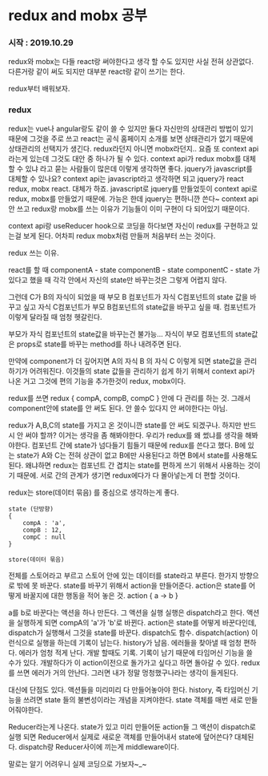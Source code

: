 # redux and mobx 공부 

### 시작 : 2019.10.29

redux와 mobx는 다들 react랑 써야한다고 생각 할 수도 있지만 사실 전혀 상관없다. 다른거랑 같이 써도 되지만 대부분 react랑 같이 쓰기는 한다.

redux부터 배워보자.

### redux

redux는 vue나 angular랑도 같이 쓸 수 있지만 둘다 자신만의 상태관리 방법이 있기 때문에 그것을 주로 쓰고 react는 공식 홈페이지 소개를 보면 상태관리가 없기 때문에 상태관리의 선택지가 생긴다. redux라던지 아니면 mobx라던지.. 
요즘 또 context api라는게 있는데 그것도 대안 중 하나가 될 수 있다. context api가 redux mobx를 대체할 수 있냐 라고 묻는 사람들이 많은데 이렇게 생각하면 좋다. jquery가 javascript를 대체할 수 있나요?
context api는 javascript라고 생각하면 되고 jquery가 react redux, mobx react. 대체가 하죠.
javascript로 jquery를 만들었듯이 context api로 redux, mobx를 만들었기 때문에. 가능은 한데
jquery는 편하니깐 쓴다~ context api 안 쓰고 redux랑 mobx를 쓰는 이유가 기능들이 이미 구현이 다 되어있기 때문이다.

context api랑 useReducer hook으로 코딩을 하다보면 자신이 redux를 구현하고 있는걸 보게 된다.
어차피 redux mobx처럼 만들꺼 처음부터 쓰는 것이다.



redux 쓰는 이유.

react를 할 때 
componentA - state
componentB - state
componentC - state
가 있다고 했을 때 각각 안에서 자신의 state만 바꾸는것은 그렇게 어렵지 않다.

그런데 C가 B의 자식이 되었을 때 부모 B 컴포넌트가 자식 C컴포넌트의 state 값을 바꾸고 싶고
자식 C컴포넌트가 부모 B컴포넌트의 state값을 바꾸고 싶을 때. 컴포넌트가 이렇게 달라질 때 엄청 헷갈린다. 

부모가 자식 컴포넌트의 state값을 바꾸는건 불가능... 자식이 부모 컴포넌트의 state값은 props로 state를 바꾸는 method를 하나 내려주면 된다. 

만약에 component가 더 깊어지면 A의 자식 B 의 자식 C 이렇게 되면 state값을 관리하기가 어려워진다. 
이것들의 state 값들을 관리하기 쉽게 하기 위해서 context api가 나온 거고 그것에 편의 기능을 추가한것이 redux, mobx이다.

redux를 쓰면 redux { compA, compB, compC } 안에 다 관리를 하는 것. 그래서 component안에 state를 안 써도 된다. 안 쓸수 있다지 안 써야한다는 아님. 

redux가 A,B,C의 state를 가지고 온 것이니깐 state를 안 써도 되겠구나. 하지만 반드시 안 써야 할까? 이거는 생각을 좀 해봐야한다. 우리가 redux를 왜 썼냐를 생각을 해봐야한다. 컴포넌트 간에 state가 넘다들기 힘들기 때문에 redux를 쓴다고 했다. B에 있는 state가 A와 C는 전혀 상관이 없고 B에만 사용된다고 하면 B에서 state를 사용해도 된다. 왜냐하면 redux는 컴포넌트 간 겹치는 state를 편하게 쓰기 위해서 사용하는 것이기 때문에. 서로 간의 관계가 생기면 redux에다가 다 몰아넣는게 더 편할 것이다. 

redux는 store(데이터 묶음) 를 중심으로 생각하는게 좋다. 

    state (단방향)
    {
        compA : 'a',
        compB : 12,
        compC : null
    }

    store(데이터 묶음)

전체를 스토어라고 부르고 스토어 안에 있는 데이터를 state라고 부른다. 한가지 방향으로 밖에 못 바꾼다. 
state를 바꾸기 위해서 action을 만들어준다. action은 state를 어떻게 바꿀지에 대한 행동을 적어 놓은 것.
    action
    {
        a -> b
    }

a를 b로 바꾼다는 액션을 하나 만든다. 그 액션을 실행 실행은 dispatch라고 한다. 액션을 실행하게 되면 compA의 'a'가 'b'로 바뀐다. action은 state를 어떻게 바꾼다인데, dispatch가 실행해서 그것을 state를 바꾼다.
dispatch도 함수. dispatch(action) 이런식으로 실행을 하는데 기록이 남는다. history가 남음. 에러들을 찾아낼 때 엄청 편하다. 에러가 엄청 적게 난다. 개발 할때도 기록. 기록이 남기 때문에 타임머신 기능을 쓸 수가 있다.
개발하다가 이 action이전으로 돌가가고 싶다고 하면 돌아갈 수 있다. redux를 쓰면 에러가 거의 안난다. 그러면 내가 정말 멍청했구나라는 생각이 들게된다. 

대신에 단점도 있다. 액션들을 미리미리 다 만들어놓아야 한다. history, 즉 타임머신 기능을 쓰려면 state 들의 불변성이라는 개념을 지켜야한다. state 객체를 매번 새로 만들어줘야한다.

Reducer라는게 나온다. state가 있고 미리 만들어둔 action들 그 액션이 dispatch로 실행 되면 Reducer에서 실제로 새로운 객체를 만들어내서 state에 덮어쓴다? 대체된다. dispatch랑 Reducer사이에 끼는게 middleware이다.

말로는 알기 어려우니 실제 코딩으로 가보자~_~